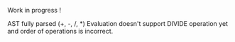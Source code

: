 Work in progress !

AST fully parsed (+, -, /, *)
Evaluation doesn't support DIVIDE operation yet and order of operations is incorrect.